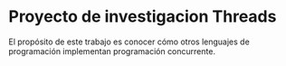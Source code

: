 # Proyecto de investigacion Threads
El propósito de este trabajo es conocer cómo otros lenguajes de programación  implementan programación concurrente.
